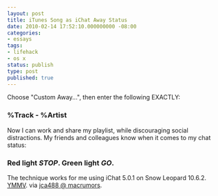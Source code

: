 ```yaml
---
layout: post
title: iTunes Song as iChat Away Status
date: 2010-02-14 17:52:10.000000000 -08:00
categories:
- essays
tags:
- lifehack
- os x
status: publish
type: post
published: true
---
```

Choose "Custom Away...", then enter the following EXACTLY:
### %Track - %Artist
Now I can work and share my playlist, while discouraging social distractions. My friends and colleagues know when it comes to my chat status:
###  Red light *STOP*. Green light *GO*.
The technique works for me using iChat 5.0.1 on Snow Leopard 10.6.2. [<abbr title="Your mileage may vary"> YMMV</abbr>](http://en.wiktionary.org/wiki/your_mileage_may_vary). via [jca488 @ macrumors](http://forums.macrumors.com/showthread.php?t=589418#post6725775).
